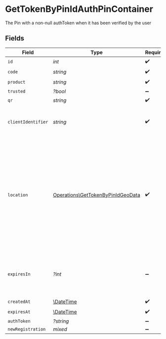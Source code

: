 # GetTokenByPinIdAuthPinContainer

The Pin with a non-null authToken when it has been verified by the user


## Fields

| Field                                                                                                                                                                                                                                                                                                                                          | Type                                                                                                                                                                                                                                                                                                                                           | Required                                                                                                                                                                                                                                                                                                                                       | Description                                                                                                                                                                                                                                                                                                                                    | Example                                                                                                                                                                                                                                                                                                                                        |
| ---------------------------------------------------------------------------------------------------------------------------------------------------------------------------------------------------------------------------------------------------------------------------------------------------------------------------------------------- | ---------------------------------------------------------------------------------------------------------------------------------------------------------------------------------------------------------------------------------------------------------------------------------------------------------------------------------------------- | ---------------------------------------------------------------------------------------------------------------------------------------------------------------------------------------------------------------------------------------------------------------------------------------------------------------------------------------------- | ---------------------------------------------------------------------------------------------------------------------------------------------------------------------------------------------------------------------------------------------------------------------------------------------------------------------------------------------- | ---------------------------------------------------------------------------------------------------------------------------------------------------------------------------------------------------------------------------------------------------------------------------------------------------------------------------------------------- |
| `id`                                                                                                                                                                                                                                                                                                                                           | *int*                                                                                                                                                                                                                                                                                                                                          | :heavy_check_mark:                                                                                                                                                                                                                                                                                                                             | N/A                                                                                                                                                                                                                                                                                                                                            | 308667304                                                                                                                                                                                                                                                                                                                                      |
| `code`                                                                                                                                                                                                                                                                                                                                         | *string*                                                                                                                                                                                                                                                                                                                                       | :heavy_check_mark:                                                                                                                                                                                                                                                                                                                             | N/A                                                                                                                                                                                                                                                                                                                                            | 7RQZ                                                                                                                                                                                                                                                                                                                                           |
| `product`                                                                                                                                                                                                                                                                                                                                      | *string*                                                                                                                                                                                                                                                                                                                                       | :heavy_check_mark:                                                                                                                                                                                                                                                                                                                             | N/A                                                                                                                                                                                                                                                                                                                                            | Tautulli                                                                                                                                                                                                                                                                                                                                       |
| `trusted`                                                                                                                                                                                                                                                                                                                                      | *?bool*                                                                                                                                                                                                                                                                                                                                        | :heavy_minus_sign:                                                                                                                                                                                                                                                                                                                             | N/A                                                                                                                                                                                                                                                                                                                                            |                                                                                                                                                                                                                                                                                                                                                |
| `qr`                                                                                                                                                                                                                                                                                                                                           | *string*                                                                                                                                                                                                                                                                                                                                       | :heavy_check_mark:                                                                                                                                                                                                                                                                                                                             | N/A                                                                                                                                                                                                                                                                                                                                            | https://plex.tv/api/v2/pins/qr/7RQZ                                                                                                                                                                                                                                                                                                            |
| `clientIdentifier`                                                                                                                                                                                                                                                                                                                             | *string*                                                                                                                                                                                                                                                                                                                                       | :heavy_check_mark:                                                                                                                                                                                                                                                                                                                             | The X-Client-Identifier used in the request                                                                                                                                                                                                                                                                                                    | Tautulli                                                                                                                                                                                                                                                                                                                                       |
| `location`                                                                                                                                                                                                                                                                                                                                     | [Operations\GetTokenByPinIdGeoData](../../Models/Operations/GetTokenByPinIdGeoData.md)                                                                                                                                                                                                                                                         | :heavy_check_mark:                                                                                                                                                                                                                                                                                                                             | Geo location data                                                                                                                                                                                                                                                                                                                              | {<br/>"code": "VI",<br/>"continent_code": "NA",<br/>"country": "United States Virgin Islands",<br/>"city": "Amsterdam",<br/>"european_union_member": true,<br/>"time_zone": "America/St_Thomas",<br/>"postal_code": 802,<br/>"in_privacy_restricted_country": true,<br/>"in_privacy_restricted_region": true,<br/>"subdivisions": "Saint Thomas",<br/>"coordinates": "18.3381, -64.8941"<br/>} |
| `expiresIn`                                                                                                                                                                                                                                                                                                                                    | *?int*                                                                                                                                                                                                                                                                                                                                         | :heavy_minus_sign:                                                                                                                                                                                                                                                                                                                             | The number of seconds this pin expires, by default 900 seconds                                                                                                                                                                                                                                                                                 | 876                                                                                                                                                                                                                                                                                                                                            |
| `createdAt`                                                                                                                                                                                                                                                                                                                                    | [\DateTime](https://www.php.net/manual/en/class.datetime.php)                                                                                                                                                                                                                                                                                  | :heavy_check_mark:                                                                                                                                                                                                                                                                                                                             | N/A                                                                                                                                                                                                                                                                                                                                            | 2024-07-16T17:03:05Z                                                                                                                                                                                                                                                                                                                           |
| `expiresAt`                                                                                                                                                                                                                                                                                                                                    | [\DateTime](https://www.php.net/manual/en/class.datetime.php)                                                                                                                                                                                                                                                                                  | :heavy_check_mark:                                                                                                                                                                                                                                                                                                                             | N/A                                                                                                                                                                                                                                                                                                                                            | 2024-07-16T17:18:05Z                                                                                                                                                                                                                                                                                                                           |
| `authToken`                                                                                                                                                                                                                                                                                                                                    | *?string*                                                                                                                                                                                                                                                                                                                                      | :heavy_minus_sign:                                                                                                                                                                                                                                                                                                                             | N/A                                                                                                                                                                                                                                                                                                                                            | gcgzw5rz2xovp84b4vha3a40                                                                                                                                                                                                                                                                                                                       |
| `newRegistration`                                                                                                                                                                                                                                                                                                                              | *mixed*                                                                                                                                                                                                                                                                                                                                        | :heavy_minus_sign:                                                                                                                                                                                                                                                                                                                             | N/A                                                                                                                                                                                                                                                                                                                                            |                                                                                                                                                                                                                                                                                                                                                |